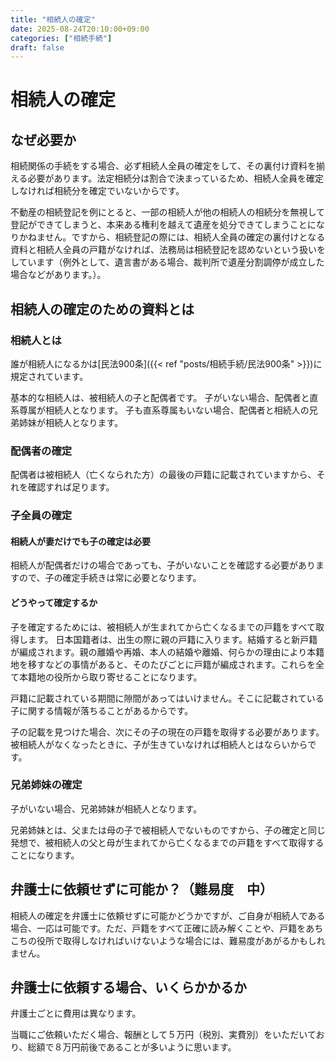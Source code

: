 ```yaml
---
title: "相続人の確定"
date: 2025-08-24T20:10:00+09:00
categories: ["相続手続"]
draft: false
---
```


# 相続人の確定

## なぜ必要か

相続関係の手続をする場合、必ず相続人全員の確定をして、その裏付け資料を揃える必要があります。法定相続分は割合で決まっているため、相続人全員を確定しなければ相続分を確定でいないからです。

不動産の相続登記を例にとると、一部の相続人が他の相続人の相続分を無視して登記ができてしまうと、本来ある権利を越えて遺産を処分できてしまうことになりかねません。ですから、相続登記の際には、相続人全員の確定の裏付けとなる資料と相続人全員の戸籍がなければ、法務局は相続登記を認めないという扱いをしています（例外として、遺言書がある場合、裁判所で遺産分割調停が成立した場合などがあります。）。

## 相続人の確定のための資料とは

### 相続人とは

誰が相続人になるかは[民法900条]({{< ref "posts/相続手続/民法900条" >}})に規定されています。

基本的な相続人は、被相続人の子と配偶者です。
子がいない場合、配偶者と直系尊属が相続人となります。
子も直系尊属もいない場合、配偶者と相続人の兄弟姉妹が相続人となります。

### 配偶者の確定

配偶者は被相続人（亡くなられた方）の最後の戸籍に記載されていますから、それを確認すれば足ります。

### 子全員の確定

#### 相続人が妻だけでも子の確定は必要

相続人が配偶者だけの場合であっても、子がいないことを確認する必要がありますので、子の確定手続きは常に必要となります。

#### どうやって確定するか

子を確定するためには、被相続人が生まれてから亡くなるまでの戸籍をすべて取得します。 日本国籍者は、出生の際に親の戸籍に入ります。結婚すると新戸籍が編成されます。親の離婚や再婚、本人の結婚や離婚、何らかの理由により本籍地を移すなどの事情があると、そのたびごとに戸籍が編成されます。これらを全て本籍地の役所から取り寄せることになります。 

戸籍に記載されている期間に隙間があってはいけません。そこに記載されている子に関する情報が落ちることがあるからです。

子の記載を見つけた場合、次にその子の現在の戸籍を取得する必要があります。被相続人がなくなったときに、子が生きていなければ相続人とはならいからです。

### 兄弟姉妹の確定

子がいない場合、兄弟姉妹が相続人となります。

兄弟姉妹とは、父または母の子で被相続人でないものですから、子の確定と同じ発想で、被相続人の父と母が生まれてから亡くなるまでの戸籍をすべて取得することになります。

## 弁護士に依頼せずに可能か？（難易度　中）

相続人の確定を弁護士に依頼せずに可能かどうかですが、ご自身が相続人である場合、一応は可能です。ただ、戸籍をすべて正確に読み解くことや、戸籍をあちこちの役所で取得しなければいけないような場合には、難易度があがるかもしれません。

## 弁護士に依頼する場合、いくらかかるか

弁護士ごとに費用は異なります。

当職にご依頼いただく場合、報酬として５万円（税別、実費別）をいただいており、総額で８万円前後であることが多いように思います。
